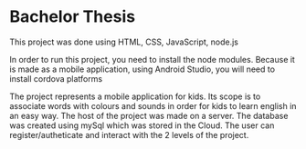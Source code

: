# Bachelor Thesis

This project was done using HTML, CSS, JavaScript, node.js

In order to run this project, you need to install the node modules.
Because it is made as a mobile application, using Android Studio, you will need to install cordova platforms

The project represents a mobile application for kids. Its scope is to associate words with colours and sounds in order for kids to learn english in an easy way.
The host of the project was made on a server.
The database was created using mySql which was stored in the Cloud.
The user can register/autheticate and interact with the 2 levels of the project.
